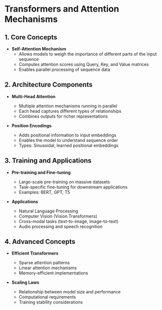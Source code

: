 # Transformers and Attention Mechanisms

## 1. Core Concepts
- **Self-Attention Mechanism**
  - Allows models to weigh the importance of different parts of the input sequence
  - Computes attention scores using Query, Key, and Value matrices
  - Enables parallel processing of sequence data

## 2. Architecture Components
- **Multi-Head Attention**
  - Multiple attention mechanisms running in parallel
  - Each head captures different types of relationships
  - Combines outputs for richer representations

- **Position Encodings**
  - Adds positional information to input embeddings
  - Enables the model to understand sequence order
  - Types: Sinusoidal, learned positional embeddings

## 3. Training and Applications
- **Pre-training and Fine-tuning**
  - Large-scale pre-training on massive datasets
  - Task-specific fine-tuning for downstream applications
  - Examples: BERT, GPT, T5

- **Applications**
  - Natural Language Processing
  - Computer Vision (Vision Transformers)
  - Cross-modal tasks (text-to-image, image-to-text)
  - Audio processing and speech recognition

## 4. Advanced Concepts
- **Efficient Transformers**
  - Sparse attention patterns
  - Linear attention mechanisms
  - Memory-efficient implementations

- **Scaling Laws**
  - Relationship between model size and performance
  - Computational requirements
  - Training stability considerations
